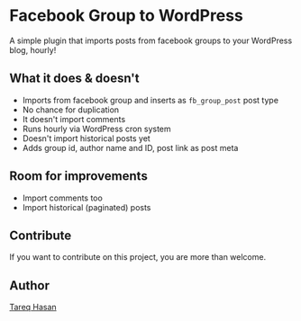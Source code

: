 # Facebook Group to WordPress

A simple plugin that imports posts from facebook groups to your WordPress blog, hourly!

## What it does & doesn't

* Imports from facebook group and inserts as `fb_group_post` post type
* No chance for duplication
* It doesn't import comments
* Runs hourly via WordPress cron system
* Doesn't import historical posts yet
* Adds group id, author name and ID, post link as post meta

## Room for improvements

* Import comments too
* Import historical (paginated) posts 



## Contribute
If you want to contribute on this project, you are more than welcome.


## Author
[Tareq Hasan](http://tareq.wedevs.com)
